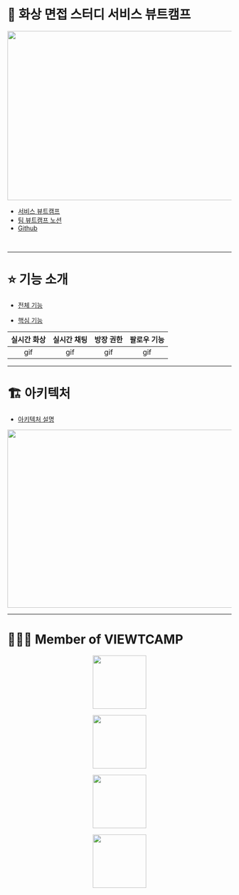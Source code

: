 # 👥 화상 면접 스터디 서비스 뷰트캠프 

<img src = "https://user-images.githubusercontent.com/101050600/170824404-8f76107c-9169-49c9-90ca-3a16bc4fb407.png" width="700px" height="380px">


- [서비스 뷰트캠프](https://www.viewtcamp.com)
- [팀 뷰트캠프 노션](https://www.notion.so/viewtcamp/91f8238a76ab4d8790223c88a79e7e13)
- [Github](https://github.com/VIEWT-CAMP)
</br>

---

# ⭐️ 기능 소개

- [전체 기능](https://github.com/VIEWT-CAMP/.github/wiki/%EC%A0%84%EC%B2%B4-%EA%B8%B0%EB%8A%A5-%EC%86%8C%EA%B0%9C) 
 
- [핵심 기능](https://github.com/VIEWT-CAMP/.github/wiki/%ED%95%B5%EC%8B%AC-%EA%B8%B0%EB%8A%A5-%EC%86%8C%EA%B0%9C)  

|**실시간 화상**|**실시간 채팅**|**방장 권한**|**팔로우 기능**|
|:---:|:---:|:---:|:---:|
|gif|gif|gif|gif|   

---
# 🏗 아키텍처

- [아키텍처 설명](https://github.com/VIEWT-CAMP/.github/wiki/%ED%94%84%EB%A1%9C%EC%A0%9D%ED%8A%B8-%EC%95%84%ED%82%A4%ED%85%8D%EC%B2%98)

<img src = "https://user-images.githubusercontent.com/101050600/170838024-f4100e72-0dc1-4441-8740-29a8b50cf186.png" width="700px" 
height="400px">



---

# 🧑🏻‍💻 Member of VIEWTCAMP
<div align="center">
<p dir="auto"><a href="https://github.com/guswls1419"><img width="120" src="https://img.shields.io/badge/React-%EA%B9%80%ED%98%84%EC%A7%84-yellow" style="max-width: 100%;"></a></p>
<p dir="auto"><a href="https://github.com/chobyhh"><img width="120" src="https://img.shields.io/badge/React-%EC%A1%B0%EB%B3%91%EC%9C%A4-blue"     style="max-width: 100%;"></a></p>
<p dir="auto"><a href="https://github.com/wonhee418"><img width="120" src="https://img.shields.io/badge/Spring-%EA%B9%80%EC%9B%90%ED%9D%AC-red"   style="max-width: 100%;"></a></p>
<p dir="auto"><a href="https://github.com/taetoo"><img width="120" src="https://img.shields.io/badge/Spring-%EA%B9%80%ED%83%9C%ED%98%84-brightgreen" style="max-width: 100%;"></a></p>
 </div>
